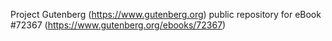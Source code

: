 Project Gutenberg (https://www.gutenberg.org) public repository
for eBook #72367 (https://www.gutenberg.org/ebooks/72367)
